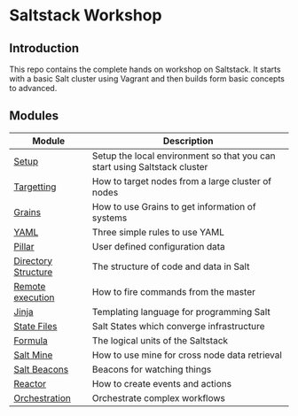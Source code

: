 # Saltstack Workshop

## Introduction

This repo contains the complete hands on workshop on Saltstack. It starts with a basic Salt cluster using Vagrant and then builds form basic concepts to advanced.

## Modules

| Module | Description |
|---|---|
|[Setup](docs/setup)| Setup the local environment so that you can start using Saltstack cluster|
|[Targetting](docs/target)|How to target nodes from a large cluster of nodes|
|[Grains](docs/grains)| How to use Grains to get information of systems|
|[YAML](docs/yaml)|Three simple rules to use YAML|
|[Pillar](docs/pillar)|User defined configuration data|
|[Directory Structure](docs/dir_structure)|The structure of code and data in Salt|
|[Remote execution](docs/remote_execution)|How to fire commands from the master|
|[Jinja](docs/jinja)|Templating language for programming Salt|
|[State Files](docs/sls)|Salt States which converge infrastructure|
|[Formula](docs/formula)|The logical units of the Saltstack|
|[Salt Mine](docs/mine)|How to use mine for cross node data retrieval|
|[Salt Beacons](docs/beacon)|Beacons for watching things|
|[Reactor](docs/reactor)|How to create events and actions|
|[Orchestration](docs/orchestrate)|Orchestrate complex workflows|
